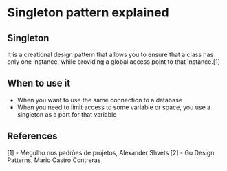 # Singleton pattern explained

## Singleton
It is a creational design pattern that allows you to ensure that a class has only one instance, while providing a global access point to that instance.[1]

## When to use it

* When you want to use the same connection to a database
* When you need to limit access to some variable or space, you use a singleton as a port for that variable

## References
[1] - Megulho nos padrões de projetos, Alexander Shvets
[2] - Go Design Patterns, Mario Castro Contreras